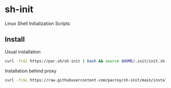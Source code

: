 # sh-init
Linux Shell Initialization Scripts

## Install

Usual installation

```bash
curl -fsSL https://par.sh/sh-init | bash && source $HOME/.init/init.sh
```

Installation behind proxy

```bash
curl -fsSL https://raw.githubusercontent.com/pacroy/sh-init/main/install.sh -x "$proxy" | bash && source $HOME/.init/init.sh
```